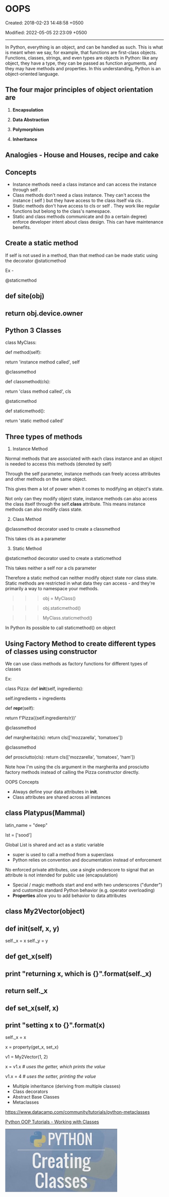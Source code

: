 # OOPS

Created: 2018-02-23 14:48:58 +0500

Modified: 2022-05-05 22:23:09 +0500

---

In Python, everything is an object, and can be handled as such. This is what is meant when we say, for example, that functions are first-class objects. Functions, classes, strings, and even types are objects in Python: like any object, they have a type, they can be passed as function arguments, and they may have methods and properties. In this understanding, Python is an object-oriented language.

## The four major principles of object orientation are

1. **Encapsulation**

2. **Data Abstraction**

3. **Polymorphism**

4. **Inheritance**

## Analogies - House and Houses, recipe and cake

## Concepts

- Instance methods need a class instance and can access the instance through self .
- Class methods don't need a class instance. They can't access the instance ( self ) but they have access to the class itself via cls .
- Static methods don't have access to cls or self . They work like regular functions but belong to the class's namespace.
- Static and class methods communicate and (to a certain degree) enforce developer intent about class design. This can have maintenance benefits.

## Create a static method

If self is not used in a method, than that method can be made static using the decorator @staticmethod

Ex -

@staticmethod

## def site(obj)

## return obj.device.owner

## Python 3 Classes

class MyClass:

def method(self):

return 'instance method called', self

@classmethod

def classmethod(cls):

return 'class method called', cls

@staticmethod

def staticmethod():

return 'static method called'

## Three types of methods

1. Instance Method

Normal methods that are associated with each class instance and an object is needed to access this methods (denoted by self)

Through the self parameter, instance methods can freely access attributes and other methods on the same object.

This gives them a lot of power when it comes to modifying an object's state.

Not only can they modify object state, instance methods can also access the class itself through the self.**class** attribute. This means instance methods can also modify class state.

2. Class Method

@classmethod decorator used to create a classmethod

This takes cls as a parameter

3. Static Method

@staticmethod decorator used to create a staticmethod

This takes neither a self nor a cls parameter

Therefore a static method can neither modify object state nor class state. Static methods are restricted in what data they can access - and they're primarily a way to namespace your methods.

>>> obj = MyClass()

>>> obj.staticmethod()

>>> MyClass.staticmethod()

In Python its possible to call staticmethod() on object

## Using Factory Method to create different types of classes using constructor

We can use class methods as factory functions for different types of classes

Ex:

class Pizza:
def **init**(self, ingredients):

self.ingredients = ingredients

def **repr**(self):

return f'Pizza({self.ingredients!r})'

@classmethod

def margherita(cls):
return cls(['mozzarella', 'tomatoes'])

@classmethod

def prosciutto(cls):
return cls(['mozzarella', 'tomatoes', 'ham'])

Note how I'm using the cls argument in the margherita and prosciutto factory methods instead of calling the Pizza constructor directly.

OOPS Concepts

- Always define your data attributes in **init**.
- Class attributes are shared across all instances

## class Platypus(Mammal)

latin_name = "deep"

lst = ['sood']

Global List is shared and act as a static variable

- super is used to call a method from a superclass
- Python relies on convention and documentation instead of enforcement

No enforced private attributes, use a single underscore to signal that an attribute is not intended for public use (encapsulation)

- Special / magic methods start and end with two underscores ("dunder") and customize standard Python behavior (e.g. operator overloading)
- **Properties** allow you to add behavior to data attributes

## class My2Vector(object)

## def **init**(self, x, y)

self._x = x
self._y = y

## def get_x(self)

## print "returning x, which is {}".format(self._x)

## return self._x

## def set_x(self, x)

## print "setting x to {}".format(x)

self._x = x

x = property(get_x, set_x)

v1 = My2Vector(1, 2)

x = v1.x *# uses the getter, which prints the value*

v1.x = 4 *# uses the setter, printing the value*

- Multiple inheritance (deriving from multiple classes)
- Class decorators
- Abstract Base Classes
- Metaclasses

<https://www.datacamp.com/community/tutorials/python-metaclasses>

[Python OOP Tutorials - Working with Classes](https://www.youtube.com/playlist?list=PL-osiE80TeTsqhIuOqKhwlXsIBIdSeYtc)

![image](media/OOPS-image1.jpg)
